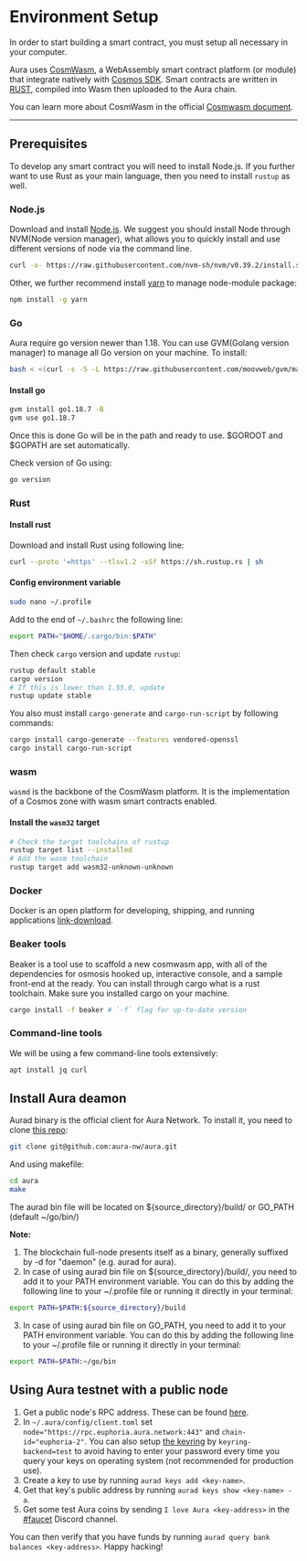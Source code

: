 # Environment Setup
In order to start building a smart contract, you must setup all necessary in your computer.

Aura uses [CosmWasm](https://cosmwasm.com/), a WebAssembly smart contract platform (or module) that integrate natively with [Cosmos SDK](https://v1.cosmos.network/sdk). Smart contracts are written in [RUST](https://www.rust-lang.org/), compiled into Wasm then uploaded to the Aura chain.

You can learn more about CosmWasm in the official [Cosmwasm document](https://docs.cosmwasm.com/docs/1.0/).

---

## Prerequisites

To develop any smart contract you will need to install Node.js. If you further want to use Rust as your main language, then you need to install `rustup` as well.

### Node.js
Download and install [Node.js](https://nodejs.org/en/download/). We suggest you should install Node through NVM(Node version manager), what allows you to quickly install and use different versions of node via the command line.
```bash
curl -o- https://raw.githubusercontent.com/nvm-sh/nvm/v0.39.2/install.sh | bash
```

Other, we further recommend install [yarn](https://yarnpkg.com) to manage node-module package: 
```bash
npm install -g yarn
```

### Go

Aura require go version newer than 1.18. You can use GVM(Golang version manager) to manage all Go version on your machine. To install: 
```bash
bash < <(curl -s -S -L https://raw.githubusercontent.com/moovweb/gvm/master/binscripts/gvm-installer)
```

#### Install go
```bash
gvm install go1.18.7 -B
gvm use go1.18.7
```

Once this is done Go will be in the path and ready to use. $GOROOT and $GOPATH are set automatically.

Check version of Go using:
```bash
go version
```

### Rust

#### Install rust
Download and install Rust using following line:
```bash
curl --proto '=https' --tlsv1.2 -sSf https://sh.rustup.rs | sh
```

#### Config environment variable
```bash
sudo nano ~/.profile
```

Add to the end of `~/.bashrc` the following line:
```bash
export PATH="$HOME/.cargo/bin:$PATH"
```

Then check `cargo` version and update `rustup`:
```bash
rustup default stable
cargo version
# If this is lower than 1.55.0, update
rustup update stable
```

You also must install `cargo-generate` and `cargo-run-script` by following commands:
```bash
cargo install cargo-generate --features vendored-openssl
cargo install cargo-run-script
```

### wasm
`wasmd` is the backbone of the CosmWasm platform. It is the implementation of a Cosmos zone with wasm smart contracts enabled.

#### Install the `wasm32` target
```bash
# Check the target toolchains of rustup
rustup target list --installed
# Add the wasm toolchain
rustup target add wasm32-unknown-unknown
```

### Docker
Docker is an open platform for developing, shipping, and running applications [link-download](https://www.docker.com/).

### Beaker tools
Beaker is a tool use to scaffold a new cosmwasm app, with all of the dependencies for osmosis hooked up, interactive console, and a sample front-end at the ready.
You can install through cargo what is a rust toolchain. Make sure you installed cargo on your machine.
```bash
cargo install -f beaker # `-f` flag for up-to-date version
```

### Command-line tools
We will be using a few command-line tools extensively:
```bash
apt install jq curl
```

## Install Aura deamon

Aurad binary is the official client for Aura Network. To install it, you need to clone [this repo](https://github.com/aura-nw/aura):
```bash
git clone git@github.com:aura-nw/aura.git
```
And using makefile:
```bash
cd aura
make
```
The aurad bin file will be located on ${source_directory}/build/ or GO_PATH (default ~/go/bin/)

__Note:__
1. The blockchain full-node presents itself as a binary, generally suffixed by -d for "daemon" (e.g. aurad for aura).
2. In case of using aurad bin file on ${source_directory}/build/, you need to add it to your PATH environment variable. You can do this by adding the following line to your ~/.profile file or running it directly in your terminal:
```bash
export PATH=$PATH:${source_directory}/build
```
3. In case of using aurad bin file on GO_PATH, you need to add it to your PATH environment variable. You can do this by adding the following line to your ~/.profile file or running it directly in your terminal:
```bash
export PATH=$PATH:~/go/bin
```

## Using Aura testnet with a public node

1. Get a public node's RPC address. These can be found [here](https://docs.aura.network/developer/contract/rpc/).
2. In `~/.aura/config/client.toml` set `node="https://rpc.euphoria.aura.network:443"` and `chain-id="euphoria-2"`. You can also setup [the keyring](https://docs.cosmos.network/v0.46/run-node/keyring.html) by `keyring-backend=test` to avoid having to enter your password every time you query your keys on operating system (not recommended for production use).
3. Create a key to use by running `aurad keys add <key-name>`.
4. Get that key's public address by running `aurad keys show <key-name> -a`.
5. Get some test Aura coins by sending `I love Aura <key-address>` in the [#faucet](https://discord.gg/J3t23wCa) Discord channel.

You can then verify that you have funds by running `aurad query bank balances <key-address>`. Happy hacking!

